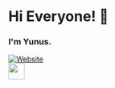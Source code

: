 # Hi Everyone! 👋


###  I'm Yunus. 

[![Website](https://img.shields.io/badge/yunusaltintop-me-orange)](https://yunusaltintop.me)   
<a href="https://open.spotify.com/user/21pfgn6ccik6tc3mptsyoq25q"><img src="https://www.vectorlogo.zone/logos/spotify/spotify-icon.svg" width="32"></a>
